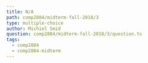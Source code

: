 ```yaml
---
title: N/A
path: comp2804/midterm-fall-2018/3
type: multiple-choice
author: Michiel Smid
question: comp2804/midterm-fall-2018/3/question.ts
tags:
  - comp2804
  - comp2804-midterm
---
```

